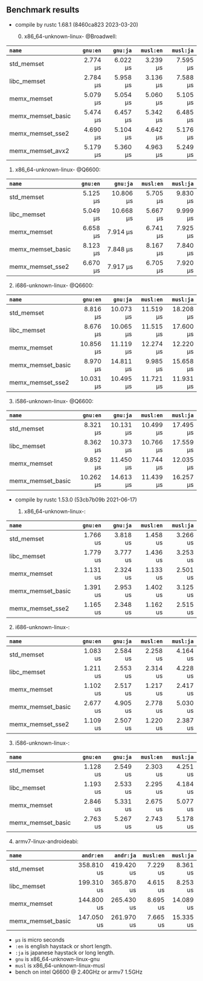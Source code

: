## Benchmark results

- compile by rustc 1.68.1 (8460ca823 2023-03-20)

  0. x86_64-unknown-linux- @Broadwell:

|         `name`          |  `gnu:en`   |  `gnu:ja`   |  `musl:en`  |  `musl:ja`  |
|:------------------------|------------:|------------:|------------:|------------:|
| std_memset              |    2.774 µs |    6.022 µs |    3.239 µs |    7.595 µs |
| libc_memset             |    2.784 µs |    5.958 µs |    3.136 µs |    7.588 µs |
| memx_memset             |    5.079 µs |    5.054 µs |    5.060 µs |    5.105 µs |
| memx_memset_basic       |    5.474 µs |    6.457 µs |    5.342 µs |    6.485 µs |
| memx_memset_sse2        |    4.690 µs |    5.104 µs |    4.642 µs |    5.176 µs |
| memx_memset_avx2        |    5.179 µs |    5.360 µs |    4.963 µs |    5.249 µs |

  1. x86_64-unknown-linux- @Q6600:

|         `name`          |  `gnu:en`   |  `gnu:ja`   |  `musl:en`  |  `musl:ja`  |
|:------------------------|------------:|------------:|------------:|------------:|
| std_memset              |    5.125 µs |   10.806 µs |    5.705 µs |    9.830 µs |
| libc_memset             |    5.049 µs |   10.668 µs |    5.667 µs |    9.999 µs |
| memx_memset             |    6.658 µs |    7.914 µs |    6.741 µs |    7.925 µs |
| memx_memset_basic       |    8.123 µs |    7.848 µs |    8.167 µs |    7.840 µs |
| memx_memset_sse2        |    6.670 µs |    7.917 µs |    6.705 µs |    7.920 µs |

  2. i686-unknown-linux- @Q6600:

|         `name`          |  `gnu:en`   |  `gnu:ja`   |  `musl:en`  |  `musl:ja`  |
|:------------------------|------------:|------------:|------------:|------------:|
| std_memset              |    8.816 µs |   10.073 µs |   11.519 µs |   18.208 µs |
| libc_memset             |    8.676 µs |   10.065 µs |   11.515 µs |   17.600 µs |
| memx_memset             |   10.856 µs |   11.119 µs |   12.274 µs |   12.220 µs |
| memx_memset_basic       |    8.970 µs |   14.811 µs |    9.985 µs |   15.658 µs |
| memx_memset_sse2        |   10.031 µs |   10.495 µs |   11.721 µs |   11.931 µs |

  3. i586-unknown-linux- @Q6600:

|         `name`          |  `gnu:en`   |  `gnu:ja`   |  `musl:en`  |  `musl:ja`  |
|:------------------------|------------:|------------:|------------:|------------:|
| std_memset              |    8.321 µs |   10.131 µs |   10.499 µs |   17.495 µs |
| libc_memset             |    8.362 µs |   10.373 µs |   10.766 µs |   17.559 µs |
| memx_memset             |    9.852 µs |   11.450 µs |   11.744 µs |   12.035 µs |
| memx_memset_basic       |   10.262 µs |   14.613 µs |   11.439 µs |   16.257 µs |


- compile by rustc 1.53.0 (53cb7b09b 2021-06-17)

  1. x86_64-unknown-linux-:

|         `name`          |  `gnu:en`   |  `gnu:ja`   |  `musl:en`  |  `musl:ja`  |
|:------------------------|------------:|------------:|------------:|------------:|
| std_memset              |    1.766 us |    3.818 us |    1.458 us |    3.266 us |
| libc_memset             |    1.779 us |    3.777 us |    1.436 us |    3.253 us |
| memx_memset             |    1.131 us |    2.324 us |    1.133 us |    2.501 us |
| memx_memset_basic       |    1.391 us |    2.953 us |    1.402 us |    3.125 us |
| memx_memset_sse2        |    1.165 us |    2.348 us |    1.162 us |    2.515 us |

  2. i686-unknown-linux-:

|         `name`          |  `gnu:en`   |  `gnu:ja`   |  `musl:en`  |  `musl:ja`  |
|:------------------------|------------:|------------:|------------:|------------:|
| std_memset              |    1.083 us |    2.584 us |    2.258 us |    4.164 us |
| libc_memset             |    1.211 us |    2.553 us |    2.314 us |    4.228 us |
| memx_memset             |    1.102 us |    2.517 us |    1.217 us |    2.417 us |
| memx_memset_basic       |    2.677 us |    4.905 us |    2.778 us |    5.030 us |
| memx_memset_sse2        |    1.109 us |    2.507 us |    1.220 us |    2.387 us |

  3. i586-unknown-linux-:

|         `name`          |  `gnu:en`   |  `gnu:ja`   |  `musl:en`  |  `musl:ja`  |
|:------------------------|------------:|------------:|------------:|------------:|
| std_memset              |    1.128 us |    2.549 us |    2.303 us |    4.251 us |
| libc_memset             |    1.193 us |    2.533 us |    2.295 us |    4.184 us |
| memx_memset             |    2.846 us |    5.331 us |    2.675 us |    5.077 us |
| memx_memset_basic       |    2.763 us |    5.267 us |    2.743 us |    5.178 us |

  4. armv7-linux-androideabi:

|         `name`          |  `andr:en`  |  `andr:ja`  |  `musl:en`  |  `musl:ja`  |
|:------------------------|------------:|------------:|------------:|------------:|
| std_memset              |  358.810 us |  419.420 us |    7.229 us |    8.361 us |
| libc_memset             |  199.310 us |  365.870 us |    4.615 us |    8.253 us |
| memx_memset             |  144.800 us |  265.430 us |    8.695 us |   14.089 us |
| memx_memset_basic       |  147.050 us |  261.970 us |    7.665 us |   15.335 us |

- `µs` is micro seconds
- `:en` is english haystack or short length.
- `:ja` is japanese haystack or long length.
- `gnu` is x86_64-unknown-linux-gnu
- `musl` is x86_64-unknown-linux-musl
- bench on intel Q6600 @ 2.40GHz or armv7 1.5GHz
